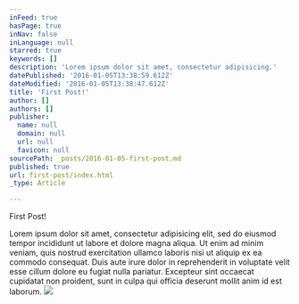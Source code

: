 ```yaml
---
inFeed: true
hasPage: true
inNav: false
inLanguage: null
starred: true
keywords: []
description: 'Lorem ipsum dolor sit amet, consectetur adipisicing.'
datePublished: '2016-01-05T13:38:59.612Z'
dateModified: '2016-01-05T13:38:47.612Z'
title: 'First Post!'
author: []
authors: []
publisher:
  name: null
  domain: null
  url: null
  favicon: null
sourcePath: _posts/2016-01-05-first-post.md
published: true
url: first-post/index.html
_type: Article

---
```

First Post!

Lorem ipsum dolor sit amet, consectetur adipisicing elit, sed do eiusmod tempor incididunt ut labore et dolore magna aliqua. Ut enim ad minim veniam, quis nostrud exercitation ullamco laboris nisi ut aliquip ex ea commodo consequat. Duis aute irure dolor in reprehenderit in voluptate velit esse cillum dolore eu fugiat nulla pariatur. Excepteur sint occaecat cupidatat non proident, sunt in culpa qui officia deserunt mollit anim id est laborum.
![](https://the-grid-user-content.s3-us-west-2.amazonaws.com/c2e502e8-110e-4059-bf58-fc723d222333.jpg)